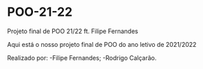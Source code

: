 # POO-21-22
Projeto final de POO 21/22 ft. Filipe Fernandes

Aqui está o nosso projeto final de POO do ano letivo de 2021/2022

Realizado por:
-Filipe Fernandes;
-Rodrigo Calçarão.
